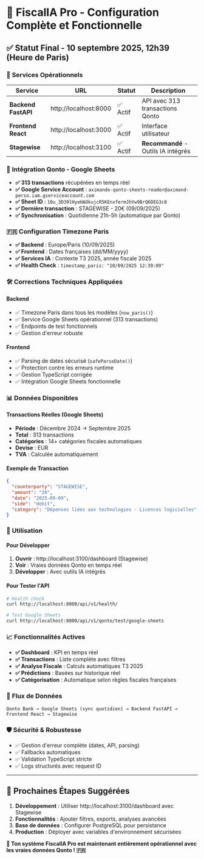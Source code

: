 # 🎉 FiscalIA Pro - Configuration Complète et Fonctionnelle

## ✅ **Statut Final - 10 septembre 2025, 12h39 (Heure de Paris)**

### 🚀 **Services Opérationnels**

| Service | URL | Statut | Description |
|---------|-----|--------|-------------|
| **Backend FastAPI** | http://localhost:8000 | ✅ Actif | API avec 313 transactions Qonto |
| **Frontend React** | http://localhost:3000 | ✅ Actif | Interface utilisateur |
| **Stagewise** | http://localhost:3100 | ✅ Actif | **Recommandé** - Outils IA intégrés |

### 🏦 **Intégration Qonto - Google Sheets**

- **✅ 313 transactions** récupérées en temps réel
- **✅ Google Service Account** : `aximande-qonto-sheets-reader@aximand-perso.iam.gserviceaccount.com`
- **✅ Sheet ID** : `10u_3D39lHyeHAOkujcR5KEnxfermJhYw9BrQ6DEG3c8`
- **✅ Dernière transaction** : STAGEWISE - 20€ (09/09/2025)
- **✅ Synchronisation** : Quotidienne 21h-5h (automatique par Qonto)

### 🇫🇷 **Configuration Timezone Paris**

- **✅ Backend** : Europe/Paris (10/09/2025)
- **✅ Frontend** : Dates françaises (dd/MM/yyyy)
- **✅ Services IA** : Contexte T3 2025, année fiscale 2025
- **✅ Health Check** : `timestamp_paris: "10/09/2025 12:39:09"`

### 🛠️ **Corrections Techniques Appliquées**

#### Backend
- ✅ Timezone Paris dans tous les modèles (`now_paris()`)
- ✅ Service Google Sheets opérationnel (313 transactions)
- ✅ Endpoints de test fonctionnels
- ✅ Gestion d'erreur robuste

#### Frontend  
- ✅ Parsing de dates sécurisé (`safeParseDate()`)
- ✅ Protection contre les erreurs runtime
- ✅ Gestion TypeScript corrigée
- ✅ Intégration Google Sheets fonctionnelle

### 📊 **Données Disponibles**

#### Transactions Réelles (Google Sheets)
- **Période** : Décembre 2024 → Septembre 2025
- **Total** : 313 transactions
- **Catégories** : 14+ catégories fiscales automatiques
- **Devise** : EUR
- **TVA** : Calculée automatiquement

#### Exemple de Transaction
```json
{
  "counterparty": "STAGEWISE",
  "amount": "20",
  "date": "2025-09-09", 
  "side": "debit",
  "category": "Dépenses liées aux technologies - Licences logicielles"
}
```

### 🎯 **Utilisation**

#### Pour Développer
1. **Ouvrir** : http://localhost:3100/dashboard (Stagewise)
2. **Voir** : Vraies données Qonto en temps réel
3. **Développer** : Avec outils IA intégrés

#### Pour Tester l'API
```bash
# Health check
curl http://localhost:8000/api/v1/health/

# Test Google Sheets
curl http://localhost:8000/api/v1/qonto/test/google-sheets
```

### 📈 **Fonctionnalités Actives**

- **✅ Dashboard** : KPI en temps réel
- **✅ Transactions** : Liste complète avec filtres
- **✅ Analyse Fiscale** : Calculs automatiques T3 2025
- **✅ Prédictions** : Basées sur historique réel
- **✅ Catégorisation** : Automatique selon règles fiscales françaises

### 🔄 **Flux de Données**

```
Qonto Bank → Google Sheets (sync quotidien) → Backend FastAPI → Frontend React → Stagewise
```

### 🛡️ **Sécurité & Robustesse**

- ✅ Gestion d'erreur complète (dates, API, parsing)
- ✅ Fallbacks automatiques
- ✅ Validation TypeScript stricte
- ✅ Logs structurés avec request ID

---

## 🎯 **Prochaines Étapes Suggérées**

1. **Développement** : Utiliser http://localhost:3100/dashboard avec Stagewise
2. **Fonctionnalités** : Ajouter filtres, exports, analyses avancées  
3. **Base de données** : Configurer PostgreSQL pour persistance
4. **Production** : Déployer avec variables d'environnement sécurisées

**🚀 Ton système FiscalIA Pro est maintenant entièrement opérationnel avec les vraies données Qonto ! 🇫🇷**
